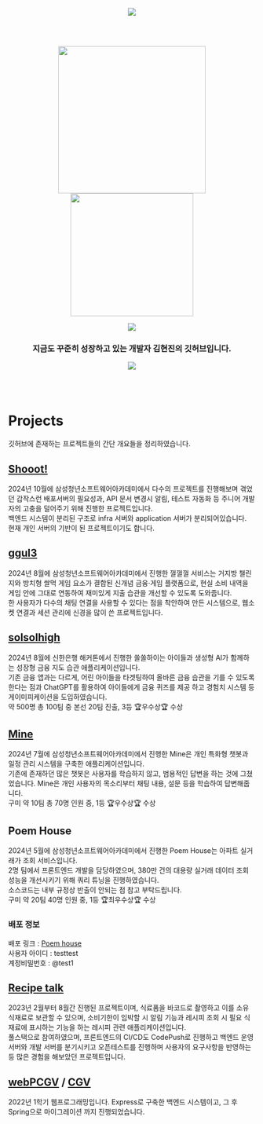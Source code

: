 <p align="center"><img src="https://capsule-render.vercel.app/api?type=Waving&color=0099f9&fontColor=ffffff&height=150&section=footer&text=Kim%20HyunJin&fontSize=70"></p>

<br>
<br>

<p align="center">
  <img src="https://github-readme-stats.vercel.app/api?username=khj745700&show_icons=true&theme=radical" width="300">
  <img src="http://mazassumnida.wtf/api/v2/generate_badge?boj=khj745700" width="250">
</p>

<p align="center">
  <img src="https://hits.seeyoufarm.com/api/count/incr/badge.svg?url=https%3A%2F%2Fgithub.com%2Fkhj745700&count_bg=%2379C83D&title_bg=%23555555&icon=&icon_color=%23E7E7E7&title=hits&edge_flat=false"/>
</p>  

  
<h3 align="center">지금도 꾸준히 성장하고 있는 개발자 김현진의 깃허브입니다.</h3>
<p align="center">
  <img src="https://wakatime.com/badge/user/a21df325-8d62-4d03-8054-4a3616ff6a03.svg">
</p>

<br>
<br>

<h1>Projects</h1>
깃허브에 존재하는 프로젝트들의 간단 개요들을 정리하였습니다.


<h2><a href="https://github.com/shooot-pjt/shooot">Shooot!</a></h2>
2024년 10월에 삼성청년소프트웨어아카데미에서 다수의 프로젝트를 진행해보며 겪었던 갑작스런 배포서버의 필요성과, API 문서 변경시 알림, 테스트 자동화 등 주니어 개발자의 고충을 덜어주기 위해 진행한 프로젝트입니다. <br>
백엔드 시스템이 분리된 구조로 infra 서버와 application 서버가 분리되어있습니다. <br>
현재 개인 서버의 기반이 된 프로젝트이기도 합니다. <br>

<h2><a href="https://github.com/Financial-Solidarity/ggul-ggul-ggul">ggul3</a></h2>
2024년 8월에 삼성청년소프트웨어아카데미에서 진행한 껄껄껄 서비스는 거지방 챌린지와 방치형 쌀먹 게임 요소가 결합된 신개념 금융·게임 플랫폼으로, 현실 소비 내역을 게임 안에 그대로 연동하여 재미있게 지출 습관을 개선할 수 있도록 도와줍니다. <br>
한 사용자가 다수의 채팅 연결을 사용할 수 있다는 점을 착안하여 만든 시스템으로, 웹소켓 연결과 세션 관리에 신경을 많이 쓴 프로젝트입니다. <br>

<h2><a href="https://github.com/solsolhigh">solsolhigh</a></h2>
2024년 8월에 신한은행 해커톤에서 진행한 쏠쏠하이는 아이들과 생성형 AI가 함께하는 성장형 금융 지도 습관 애플리케이션입니다. <br>
기존 금융 앱과는 다르게, 어린 아이들을 타겟팅하여 올바른 금융 습관을 기를 수 있도록 한다는 점과 ChatGPT를 활용하여 아이들에게 금융 퀴즈를 제공 하고 경험치 시스템 등 게이미피케이션을 도입하였습니다. <br>
약 500명 총 100팀 중 본선 20팀 진출, 3등 🏆우수상🏆 수상 <br>

<h2><a href="https://github.com/khj745700/mine">Mine</a></h2>

2024년 7월에 삼성청년소프트웨어아카데미에서 진행한 Mine은 개인 특화형 챗봇과 일정 관리 시스템을 구축한 애플리케이션입니다. <br>
기존에 존재하던 많은 챗봇은 사용자를 학습하지 않고, 범용적인 답변을 하는 것에 그쳤었습니다. Mine은 개인 사용자의 목소리부터 채팅 내용, 설문 등을 학습하여 답변해줍니다. <br>
구미 약 10팀 총 70명 인원 중, 1등 🏆우수상🏆 수상 <br>

<h2>Poem House</h2>
2024년 5월에 삼성청년소프트웨어아카데미에서 진행한 Poem House는 아파트 실거래가 조회 서비스입니다. <br>
2명 팀에서 프론트엔드 개발을 담당하였으며, 380만 건의 대용량 실거래 데이터 조회 성능을 개선시키기 위해 쿼리 튜닝을 진행하였습니다. <br>
소스코드는 내부 규정상 반출이 안되는 점 참고 부탁드립니다. <br>
구미 약 20팀  40명 인원 중, 1등 🏆최우수상🏆 수상 <br>

<h3>배포 정보</h3>
배포 링크 : <a href="https://poemhouse.shop">Poem house</a> <br>
사용자 아이디 : testtest <br>
계정비밀번호 : @test1 <br>

<h2><a href="https://github.com/recipetalk">Recipe talk</a></h2>
2023년 2월부터 8월간 진행된 프로젝트이며, 식료품을 바코드로 촬영하고 이를 소유 식재료로 보관할 수 있으며, 소비기한이 임박할 시 알림 기능과 레시피 조회 시 필요 식재료에 표시하는 기능을 하는 레시피 관련 애플리케이션입니다. <br>
풀스택으로 참여하였으며, 프론트엔드의 CI/CD도 CodePush로 진행하고 백엔드 운영 서버와 개발 서버를 분기시키고 오픈테스트를 진행하며 사용자의 요구사항을 반영하는 등 많은 경험을 해보았던 프로젝트입니다. <br>


<h2><a href="https://github.com/khj745700/WebPCGV">webPCGV</a>  / <a href="https://github.com/AdvancedWebProgramming/CGV">CGV</a></h2>
2022년 1학기 웹프로그래밍입니다. Express로 구축한 백엔드 시스템이고, 그 후 Spring으로 마이그레이션 까지 진행되었습니다.
